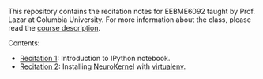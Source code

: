 This repository contains the recitation notes for EEBME6092 taught by Prof. Lazar at Columbia University. For more information about the class, please read the [course description](http://www.bionet.ee.columbia.edu/courses/EEBM_E6092/2014).

Contents:
* [Recitation 1](https://github.com/neurokernel/neurokernel/wiki/Using-IPython-Notebooks): Introduction to IPython notebook.
* [Recitation 2](recitation_2.md): Installing [NeuroKernel](http://neurokernel.github.io/) with [virtualenv](http://www.virtualenv.org/en/latest/).
